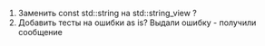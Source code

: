 1. Заменить const std::string на std::string_view ?
2. Добавить тесты на ошибки as is? Выдали ошибку - получили сообщение